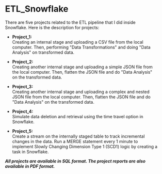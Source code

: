 # ETL_Snowflake
There are five projects related to the ETL pipeline that I did inside Snowflake.
Here is the description for projects:

- **Project_1:**  
Creating an internal stage and uploading a CSV file from the local computer. Then, performing "Data Transformations" and doing "Data Analysis" on transformed data.  

- **Project_2:**   
Creating another internal stage and uploading a simple JSON file from the local computer. Then, flatten the JSON file and do "Data Analysis" on the transformed data.  

- **Project_3:**   
Creating another internal stage and uploading a complex and nested JSON file from the local computer. Then, flatten the JSON file and do "Data Analysis" on the transformed data.  

- **Project_4:**   
Simulate data deletion and retrieval using the time travel option in Snowflake.

- **Project_5:**   
Create a stream on the internally staged table to track incremental changes in the data. Run a MERGE statement every 1 minute to implement Slowly Changing Dimension Type 1 (SCD1) logic by creating a task in Snowflake.


***All projects are available in SQL format. The project reports are also available in PDF format.***


